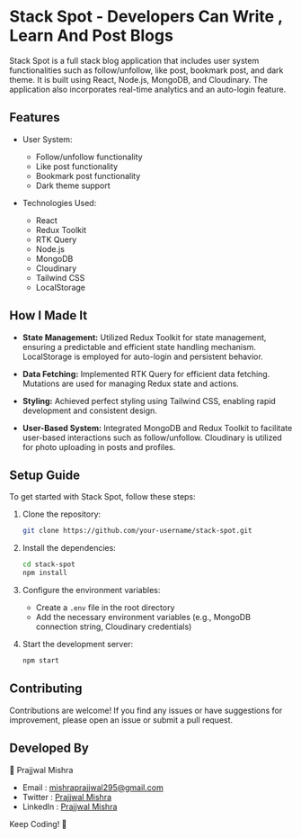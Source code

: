 # Stack Spot - Developers Can Write , Learn And Post Blogs

Stack Spot is a full stack blog application that includes user system functionalities such as follow/unfollow, like post, bookmark post, and dark theme. It is built using React, Node.js, MongoDB, and Cloudinary. The application also incorporates real-time analytics and an auto-login feature.

## Features

- User System:

  - Follow/unfollow functionality
  - Like post functionality
  - Bookmark post functionality
  - Dark theme support

- Technologies Used:
  - React
  - Redux Toolkit
  - RTK Query
  - Node.js
  - MongoDB
  - Cloudinary
  - Tailwind CSS
  - LocalStorage

## How I Made It

- **State Management:** Utilized Redux Toolkit for state management, ensuring a predictable and efficient state handling mechanism. LocalStorage is employed for auto-login and persistent behavior.

- **Data Fetching:** Implemented RTK Query for efficient data fetching. Mutations are used for managing Redux state and actions.

- **Styling:** Achieved perfect styling using Tailwind CSS, enabling rapid development and consistent design.

- **User-Based System:** Integrated MongoDB and Redux Toolkit to facilitate user-based interactions such as follow/unfollow. Cloudinary is utilized for photo uploading in posts and profiles.

## Setup Guide

To get started with Stack Spot, follow these steps:

1. Clone the repository:

   ```bash
   git clone https://github.com/your-username/stack-spot.git
   ```

2. Install the dependencies:

   ```bash
   cd stack-spot
   npm install
   ```

3. Configure the environment variables:

   - Create a `.env` file in the root directory
   - Add the necessary environment variables (e.g., MongoDB connection string, Cloudinary credentials)

4. Start the development server:
   ```bash
   npm start
   ```

## Contributing

Contributions are welcome! If you find any issues or have suggestions for improvement, please open an issue or submit a pull request.

## Developed By

👤 Prajjwal Mishra

- Email : mishraprajjwal295@gmail.com
- Twitter : [Prajjwal Mishra](https://twitter.com/Prajjwal295)
- LinkedIn : [Prajjwal Mishra](https://www.linkedin.com/in/prajjwal295)

Keep Coding! 🚀
